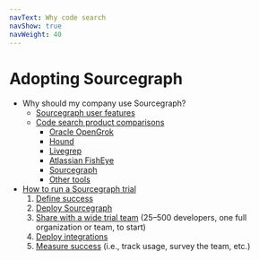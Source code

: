 ```yaml
---
navText: Why code search
navShow: true
navWeight: 40
---
```


# Adopting Sourcegraph

- Why should my company use Sourcegraph?
  - [Sourcegraph user features](../user/index.md)
  - [Code search product comparisons](comp/index.md)
      - [Oracle OpenGrok](comp/index.md#oracle-opengrok)
      - [Hound](comp/index.md#hound)
      - [Livegrep](comp/index.md#livegrep)
      - [Atlassian FishEye](comp/index.md#atlassian-fisheye)
      - [Sourcegraph](comp/index.md#sourcegraph)
      - [Other tools](comp/index.md#other-tools)
- [How to run a Sourcegraph trial](trial/index.md)
  1. [Define success](trial/index.md#1-define-trial-success)
  1. [Deploy Sourcegraph](trial/index.md#2-deploy-sourcegraph)
  1. [Share with a wide trial team](trial/index.md#3-share-with-the-trial-team) (25–500 developers, one full organization or team, to start)
  1. [Deploy integrations](trial/index.md#4-deploy-integrations)
  1. [Measure success](trial/index.md#5-measure-success) (i.e., track usage, survey the team, etc.)
